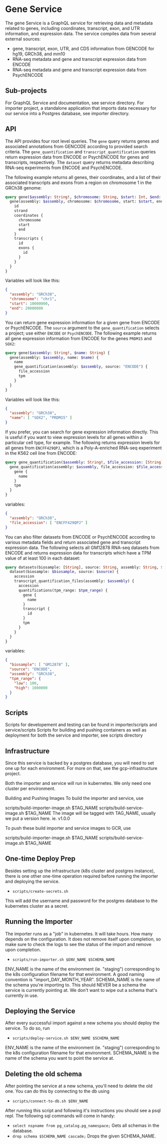 # Gene Service

The gene Service is a GraphQL service for retrieving data and metadata related to genes, including coordinates,
transcript, exon, and UTR information, and expression data. The service compiles data from several external sources:

* gene, transcript, exon, UTR, and CDS information from GENCODE for hg19, GRCh38, and mm10
* RNA-seq metadata and gene and transcript expression data from ENCODE
* RNA-seq metadata and gene and transcript expression data from PsychENCODE

## Sub-projects
For GraphQL Service and documentation, see service directory.
For importer project, a standalone application that imports data necessary for our service into a Postgres database, see importer directory.

## API

The API provides four root level queries. The `gene` query returns genes and associated annotations from GENCODE
according to provided search criteria. The `gene_quantification` and `transcript_quantification` queries return
expression data from ENCODE or PsychENCODE for genes and transcripts, respectively. The `dataset` query returns metadata
describing RNA-seq experiments from ENCODE and PsychENCODE.

The following example returns all genes, their coordinates, and a list of their associated transcripts and exons from a
region on chromosome 1 in the GRCh38 genome:

```graphql
query gene($assembly: String!, $chromosome: String, $start: Int, $end: Int) {
  gene(assembly: $assembly, chromosome: $chromosome, start: $start, end: $end) {
    id
    strand
    coordinates {
      chromosome
      start
      end
    }
    transcripts {
      id
      exons {
        id
      }
    }
  }
}
```

Variables will look like this:
```json
{
  "assembly": "GRCh38",
  "chromosome": "chr1",
  "start": 10000000,
  "end": 20000000
}
```

You can return gene expression information for a given gene from ENCODE or PsychENCODE. The `source` argument to the
`gene_quantification` selects a project; use either `ENCODE` or `PsychENCODE`. The following example returns all gene
expression information from ENCODE for the genes `PRDM15` and `SOX2`:

```graphql
query gene($assembly: String!, $name: String) {
  gene(assembly: $assembly, name: $name) {
    name
    gene_quantification(assembly: $assembly, source: "ENCODE") {
      file_accession
      tpm
    }
  }
}
```

Variables will look like this:
```json
{
  "assembly": "GRCh38",
  "name": [ "SOX2", "PRDM15" ]
}
```

If you prefer, you can search for gene expression information directly. This is useful if you want to view expression
levels for all genes within a particular cell type, for example. The following returns expression levels for all genes
from `ENCFF429QPJ`, which is a Poly-A-enriched RNA-seq experiment in the K562 cell line from ENCODE:

```graphql
query gene_quantification($assembly: String!, $file_accession: [String]) {
  gene_quantification(assembly: $assembly, file_accession: $file_accession) {
    gene {
      name
    }
    tpm
  }
}
```

variables:
```json
{
  "assembly": "GRCh38",
  "file_accession": [ "ENCFF429QPJ" ]
}
```

You can also filter datasets from ENCODE or PsychENCODE according to various metadata fields and return associated gene
and transcript expression data. The following selects all GM12878 RNA-seq datasets from ENCODE and returns expression
data for transcripts which have a TPM value of at least 100 in each dataset:

```graphql
query datasets(biosample: [String], source: String, assembly: String, $tpm_range: QuantificationRange) {
  dataset(biosample: $biosample, source: $source) {
    accession
    transcript_quantification_files(assembly: $assembly) {
      accession
      quantifications(tpm_range: $tpm_range) {
        gene {
          name
        }
        transcript {
          id
        }
        tpm
      }
    }
  }
}
```

variables:
```json
{
  "biosample": [ "GM12878" ],
  "source": "ENCODE",
  "assembly": "GRCh38",
  "tpm_range": {
    "low": 100,
    "high": 1000000
  }
}
```

## Scripts
Scripts for developement and testing can be found in importer/scripts and service/scripts
Scripts for building and pushing containers as well as deployment for both the service and importer, see scripts directory

## Infrastructure
Since this service is backed by a postgres database, you will need to set one up for each environment. 
For more on that, see the gcp-infrastructure project.

Both the importer and service will run in kubernetes. We only need one cluster per environment.

Building and Pushing Images
To build the importer and service, use

scripts/build-importer-image.sh $TAG_NAME
scripts/build-service-image.sh $TAG_NAME
The image will be tagged with TAG_NAME, usually we put a version here. ie. v1.0.0

To push these build importer and service images to GCR, use

scripts/build-importer-image.sh $TAG_NAME
scripts/build-service-image.sh $TAG_NAME

## One-time Deploy Prep
Besides setting up the infrastructure (k8s cluster and postgres instance), there is one other one-time operation required before running the importer and deploying the service.
- `scripts/create-secrets.sh`

This will add the username and password for the postgres database to the kubernetes cluster as a secret.

## Running the Importer
The importer runs as a "job" in kubernetes. It will take hours. How many depends on the configuration. It does not remove itself upon completion, so make sure to check the logs to see the status of the import and remove upon completion.
- `scripts/run-importer.sh $ENV_NAME $SCHEMA_NAME`

ENV_NAME is the name of the environment (ie. "staging") corresponding to the k8s configuration filename for that environment. A good naming convention is "import_DAY_MONTH_YEAR".
SCHEMA_NAME is the name of the schema you're importing to. This should NEVER be a schema the service is currently pointing at. We don't want to wipe out a schema that's currently in use.

## Deploying the Service
After every successful import against a new schema you should deploy the service. To do so, run
- `scripts/deploy-service.sh $ENV_NAME $SCHEMA_NAME`

ENV_NAME is the name of the environment (ie. "staging") corresponding to the k8s configuration filename for that environment.
SCHEMA_NAME is the name of the schema you want to point the service at.

## Deleting the old schema
After pointing the service at a new schema, you'll need to delete the old one. You can do this by connecting to the db using 
- `scripts/connect-to-db.sh $ENV_NAME`

After running this script and following it's instructions you should see a psql repl. The following sql commands will come in handy:
- `select nspname from pg_catalog.pg_namespace;` Gets all schemas in the database.
- `drop schema $SCHEMA_NAME cascade;` Drops the given SCHEMA_NAME.
